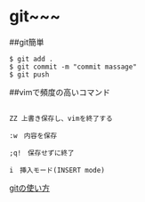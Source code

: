 # git~~~

##git簡単
```
$ git add .
$ git commit -m "commit massage"
$ git push

```
##vimで頻度の高いコマンド
```

ZZ 上書き保存し、vimを終了する

:w　内容を保存

;q!　保存せずに終了

i　挿入モード(INSERT mode)
```
[gitの使い方](/source/git.md)
